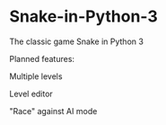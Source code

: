 Snake-in-Python-3
=================

The classic game Snake in Python 3


Planned features:

  Multiple levels

  Level editor

  "Race" against AI mode
